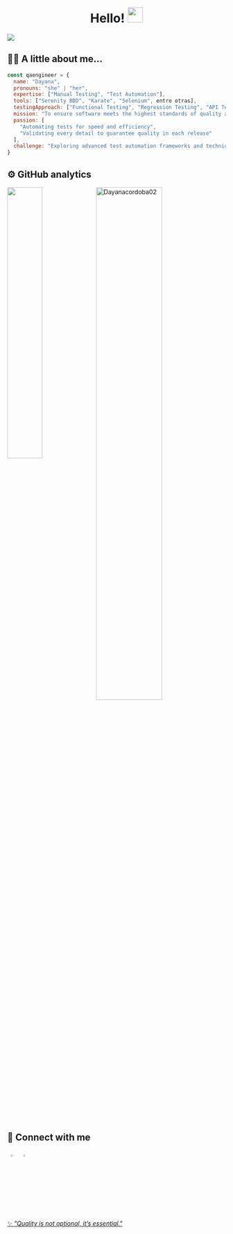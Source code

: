 <div align="center">
<h1 align="center">Hello! <img src="https://media.giphy.com/media/hvRJCLFzcasrR4ia7z/giphy.gif" width="35px"/> </h1>
</div>
<img src="https://i.imgur.com/Fpj94ez.png">

## 👩‍💻 A little about me...

```javascript
const qaengineer = {
  name: "Dayana",
  pronouns: "she" | "her",
  expertise: ["Manual Testing", "Test Automation"],
  tools: ["Serenity BDD", "Karate", "Selenium", entre otras],
  testingApproach: ["Functional Testing", "Regression Testing", "API Testing", "End-to-End Testing"],
  mission: "To ensure software meets the highest standards of quality and performance.",
  passion: [
    "Automating tests for speed and efficiency",
    "Validating every detail to guarantee quality in each release"
  ],
  challenge: "Exploring advanced test automation frameworks and techniques"
}
```

## ⚙️ GitHub analytics

<img align="left" width="40%" src="https://github-readme-stats.vercel.app/api/top-langs/?username=Dayanacordoba02&layout=compact&theme=tokyonight" />
<img width="55%" src="https://github-readme-streak-stats.herokuapp.com/?user=Dayanacordoba02&theme=tokyonight" alt="Dayanacordoba02" />
  

## 🔗 Connect with me

 &nbsp; [<img src="https://img.icons8.com/color/48/000000/linkedin.png" width="3.5%"/>](https://www.linkedin.com/in/dayanacordoba02/)   &nbsp; <a href="Dayanacordoba1001@gmail.com"> <img src="https://img.icons8.com/fluent/48/000000/gmail.png" width="3.5%"/>
  
✨ *"Quality is not optional, it’s essential."*

